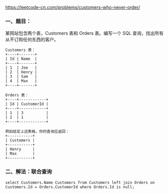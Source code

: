 https://leetcode-cn.com/problems/customers-who-never-order/

### 一、题目：

某网站包含两个表，Customers 表和 Orders 表。编写一个 SQL 查询，找出所有从不订购任何东西的客户。

```
Customers 表：
+----+-------+
| Id | Name  |
+----+-------+
| 1  | Joe   |
| 2  | Henry |
| 3  | Sam   |
| 4  | Max   |
+----+-------+

Orders 表：
+----+------------+
| Id | CustomerId |
+----+------------+
| 1  | 3          |
| 2  | 1          |
+----+------------+

例如给定上述表格，你的查询应返回：
+-----------+
| Customers |
+-----------+
| Henry     |
| Max       |
+-----------+
```

### 二、解法：联合查询

```mysql
select Customers.Name Customers from Customers left join Orders on Customers.Id = Orders.CustomerId where Orders.Id is null;
```

